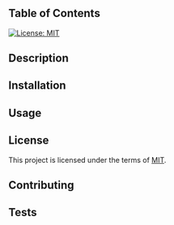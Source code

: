 # 

  ## Table of Contents
  
  [![License: MIT](https://img.shields.io/badge/License-MIT-yellow.svg)](https://opensource.org/licenses/MIT)

  ## Description
  
  
  ## Installation
  
  
  ## Usage
  
  
  ## License
  This project is licensed under the terms of [MIT](https://opensource.org/licenses/MIT).
  
  ## Contributing
  
  
  ## Tests
  